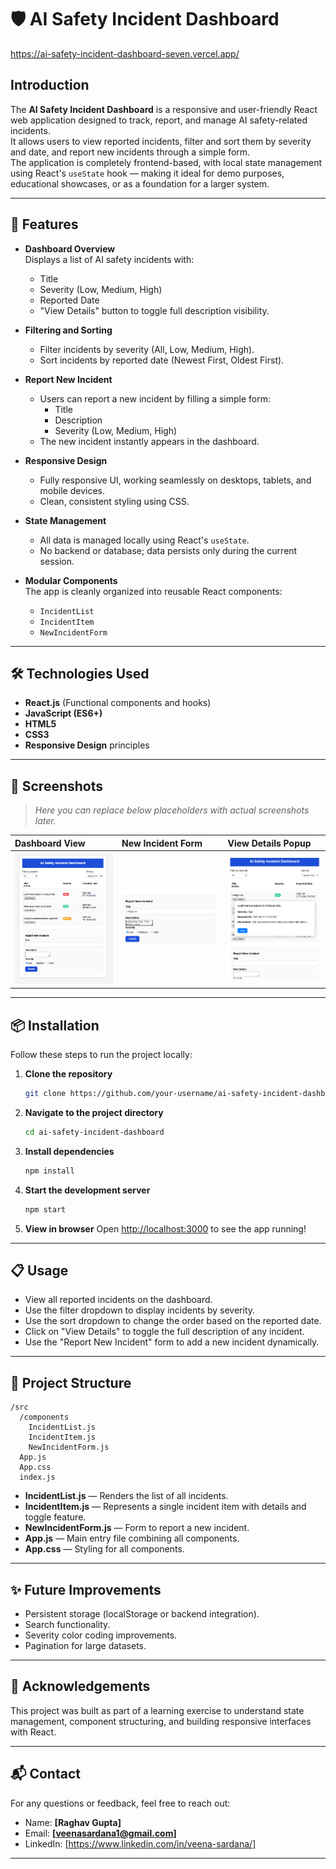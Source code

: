 # 🛡️ AI Safety Incident Dashboard
https://ai-safety-incident-dashboard-seven.vercel.app/

## Introduction

The **AI Safety Incident Dashboard** is a responsive and user-friendly React web application designed to track, report, and manage AI safety-related incidents.  
It allows users to view reported incidents, filter and sort them by severity and date, and report new incidents through a simple form.  
The application is completely frontend-based, with local state management using React's `useState` hook — making it ideal for demo purposes, educational showcases, or as a foundation for a larger system.

---

## 🚀 Features

- **Dashboard Overview**  
  Displays a list of AI safety incidents with:
  - Title
  - Severity (Low, Medium, High)
  - Reported Date
  - "View Details" button to toggle full description visibility.

- **Filtering and Sorting**  
  - Filter incidents by severity (All, Low, Medium, High).
  - Sort incidents by reported date (Newest First, Oldest First).

- **Report New Incident**  
  - Users can report a new incident by filling a simple form:
    - Title
    - Description
    - Severity (Low, Medium, High)
  - The new incident instantly appears in the dashboard.

- **Responsive Design**  
  - Fully responsive UI, working seamlessly on desktops, tablets, and mobile devices.
  - Clean, consistent styling using CSS.

- **State Management**  
  - All data is managed locally using React's `useState`.
  - No backend or database; data persists only during the current session.

- **Modular Components**  
  The app is cleanly organized into reusable React components:
  - `IncidentList`
  - `IncidentItem`
  - `NewIncidentForm`

---

## 🛠️ Technologies Used

- **React.js** (Functional components and hooks)
- **JavaScript (ES6+)**
- **HTML5**
- **CSS3**
- **Responsive Design** principles

---

## 📸 Screenshots

> _Here you can replace below placeholders with actual screenshots later._

| Dashboard View | New Incident Form | View Details Popup |
| :------------- | :----------------- | :----------------- |
| ![Dashboard Screenshot](screenshots/dashboard.png) | ![New Incident Form Screenshot](screenshots/new-incident.png) | ![View Details Screenshot](screenshots/view-details.png) |

---

## 📦 Installation

Follow these steps to run the project locally:

1. **Clone the repository**
   ```bash
   git clone https://github.com/your-username/ai-safety-incident-dashboard.git
   ```

2. **Navigate to the project directory**
   ```bash
   cd ai-safety-incident-dashboard
   ```

3. **Install dependencies**
   ```bash
   npm install
   ```

4. **Start the development server**
   ```bash
   npm start
   ```

5. **View in browser**
   Open [http://localhost:3000](http://localhost:3000) to see the app running!

---

## 📋 Usage

- View all reported incidents on the dashboard.
- Use the filter dropdown to display incidents by severity.
- Use the sort dropdown to change the order based on the reported date.
- Click on "View Details" to toggle the full description of any incident.
- Use the "Report New Incident" form to add a new incident dynamically.

---

## 📄 Project Structure

```
/src
  /components
    IncidentList.js
    IncidentItem.js
    NewIncidentForm.js
  App.js
  App.css
  index.js
```

- **IncidentList.js** — Renders the list of all incidents.
- **IncidentItem.js** — Represents a single incident item with details and toggle feature.
- **NewIncidentForm.js** — Form to report a new incident.
- **App.js** — Main entry file combining all components.
- **App.css** — Styling for all components.

---

## ✨ Future Improvements

- Persistent storage (localStorage or backend integration).
- Search functionality.
- Severity color coding improvements.
- Pagination for large datasets.

---

## 🙌 Acknowledgements

This project was built as part of a learning exercise to understand state management, component structuring, and building responsive interfaces with React.

---

## 📬 Contact

For any questions or feedback, feel free to reach out:

- Name: **[Raghav Gupta]**
- Email: **[veenasardana1@gmail.com]**
- LinkedIn: [https://www.linkedin.com/in/veena-sardana/]

---
